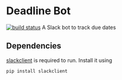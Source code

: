 # Deadline Bot
[![build status](http://gitlab.adambatson.com/adambatson/deadline_bot/badges/master/build.svg)](http://gitlab.adambatson.com/adambatson/deadline_bot/commits/master)
A Slack bot to track due dates

## Dependencies

[slackclient](https://github.com/slackhq/python-slackclient) is required to run.  Install it using

```
pip install slackclient
```
